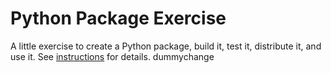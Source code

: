 # Python Package Exercise

A little exercise to create a Python package, build it, test it, distribute it, and use it. See [instructions](./instructions.md) for details.
dummychange